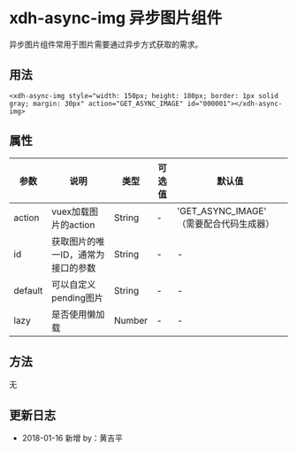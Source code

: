 # xdh-async-img 异步图片组件

异步图片组件常用于图片需要通过异步方式获取的需求。

## 用法

```
<xdh-async-img style="width: 150px; height: 180px; border: 1px solid gray; margin: 30px" action="GET_ASYNC_IMAGE" id="000001"></xdh-async-img>
```

## 属性

| 参数 | 说明 | 类型 | 可选值 | 默认值 |
|----|----|----|----|----|
| action | vuex加载图片的action | String | -  | 'GET_ASYNC_IMAGE' （需要配合代码生成器） |
| id | 获取图片的唯一ID，通常为接口的参数 | String | -  | - |
| default | 可以自定义pending图片 | String | - | - |
| lazy | 是否使用懒加载 | Number | - | - |



## 方法

无


## 更新日志

- 2018-01-16 新增 by：黄吉平



